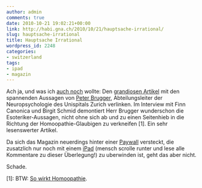 ```yaml
---
author: admin
comments: true
date: 2010-10-21 19:02:21+00:00
link: http://habi.gna.ch/2010/10/21/hauptsache-irrational/
slug: hauptsache-irrational
title: Hauptsache Irrational
wordpress_id: 2248
categories:
- switzerland
tags:
- ipad
- magazin
---
```


Ach ja, und was ich [auch noch](http://habi.gna.ch/2010/10/21/vor-die-tr/) wollte: Den [grandiosen Artikel](http://dasmagazin.ch/index.php/hauptsache-irrational/) mit den spannenden Aussagen von [Peter Brugger](http://www.neuroscience.ethz.ch/research/neural_basis/brugger_p), Abteilungsleiter der Neuropsychologie des Unispitals Zurich verlinken. Im Interview mit Finn Canonica und Birgit Schmid demontiert Herr Brugger wunderschon die Esoteriker-Aussagen, nicht ohne sich ab und zu einen Seitenhieb in die Richtung der Homoopathie-Glaubigen zu verkneifen [1]. Ein sehr lesenswerter Artikel.




Da sich das Magazin neuerdings hinter einer [Paywall](http://en.wikipedia.org/wiki/Paywall) versteckt, die zusatzlich nur noch mit einem [iPad](http://dasmagazin.ch/index.php/das-magazin-auf-ipad/) (mensch scrolle runter und lese alle Kommentare zu dieser Überlegung!) zu uberwinden ist, geht das aber nicht.




Schade.




[1]: BTW: [So wirkt Homoopathie](http://www.howdoeshomeopathywork.com/).




